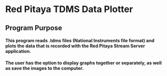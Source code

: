 # Red Pitaya TDMS Data Plotter
## Program Purpose
#### This program reads .tdms files (National Instruments file format) and plots the data that is recorded with the Red Pitaya Stream Server application.
#### The user has the option to display graphs together or separately, as well as save the images to the computer.
